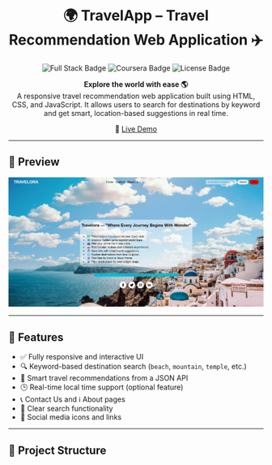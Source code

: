<h1 align="center">🌍 TravelApp – Travel Recommendation Web Application ✈️</h1>

<p align="center">
  <img src="https://img.shields.io/badge/JavaScript-FullStack-blue?style=flat-square" alt="Full Stack Badge">
  <img src="https://img.shields.io/badge/Coursera-Project-blueviolet?style=flat-square" alt="Coursera Badge">
  <img src="https://img.shields.io/github/license/inikhilchoudhary/TravelApp?style=flat-square" alt="License Badge">
</p>

<p align="center">
  <strong>Explore the world with ease 🌎</strong><br>
  A responsive travel recommendation web application built using HTML, CSS, and JavaScript. It allows users to search for destinations by keyword and get smart, location-based suggestions in real time.
</p>

<p align="center">
  🔗 <a href="https://inikhilchoudhary.github.io/TravelApp/">Live Demo</a>
</p>

---

## 📸 Preview

<p align="center">
  <img src="FinalImage.png" alt="TravelApp Preview" width="700">
</p>

---

## 🔧 Features

- ✅ Fully responsive and interactive UI
- 🔍 Keyword-based destination search (`beach`, `mountain`, `temple`, etc.)
- 🧠 Smart travel recommendations from a JSON API
- 🕒 Real-time local time support (optional feature)
- 📞 Contact Us and ℹ️ About pages
- 🧹 Clear search functionality
- 🔗 Social media icons and links

---

## 📁 Project Structure

